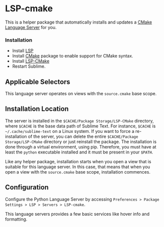 # LSP-cmake

This is a helper package that automatically installs and updates a [CMake Language Server](https://github.com/regen100/cmake-language-server) for you.

### Installation

* Install [LSP](https://packagecontrol.io/packages/LSP)
* Install [CMake](https://packagecontrol.io/packages/CMake) package to enable support for CMake syntax.
* Install [LSP-CMake](https://packagecontrol.io/packages/LSP-CMake)
* Restart Sublime.

## Applicable Selectors

This language server operates on views with the `source.cmake` base scope.

## Installation Location

The server is installed in the `$CACHE/Package Storage/LSP-CMake` directory, where `$CACHE` is the base data path of Sublime Text.
For instance, `$CACHE` is `~/.cache/sublime-text` on a Linux system. If you want to force a re-installation of the server,
you can delete the entire `$CACHE/Package Storage/LSP-CMake` directory or just reinstall the package. The installation is done through a virtual environment, using
pip. Therefore, you must have at least the `python` executable installed and it must be present in your `$PATH`.

Like any helper package, installation starts when you open a view that is suitable for this language server. In this
case, that means that when you open a view with the `source.cmake` base scope, installation commences.

## Configuration

Configure the Python Language Server by accessing `Preferences > Package Settings > LSP > Servers > LSP-cmake`.

This language servers provides a few basic services like hover info and formatting.
